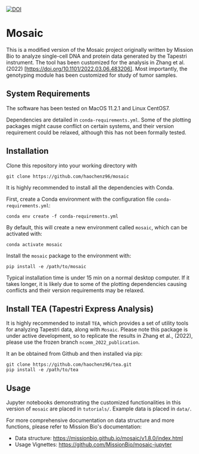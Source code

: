 [![DOI](https://zenodo.org/badge/485865816.svg)](https://zenodo.org/badge/latestdoi/485865816)

# Mosaic

This is a modified version of the Mosaic project originally written by Mission Bio to analyze single-cell DNA and protein data generated by the Tapestri instrument. The tool has been customized for the analysis in Zhang et al. (2022) [https://doi.org/10.1101/2022.03.06.483206]. Most importantly, the genotyping module has been customized for study of tumor samples.


## System Requirements

The software has been tested on MacOS 11.2.1 and Linux CentOS7. 

Dependencies are detailed in `conda-requirements.yml`. Some of the plotting packages might cause conflict on certain systems, and their version requirement could be relaxed, although this has not been formally tested.

## Installation

Clone this repository into your working directory with

    git clone https://github.com/haochenz96/mosaic

It is highly recommended to install all the dependencies with Conda. 

First, create a Conda environment with the configuration file `conda-requirements.yml`:

    conda env create -f conda-requirements.yml

By default, this will create a new environment called `mosaic`, which can be activated with:

    conda activate mosaic 

Install the `mosaic` package to the environment with:

    pip install -e /path/to/mosaic

Typical installation time is under 15 min on a normal desktop computer. If it takes longer, it is likely due to some of the plotting dependencies causing conflicts and their version requirements may be relaxed.

## Install TEA (Tapestri Express Analysis)

It is highly recommended to install `TEA`, which provides a set of utility tools for analyzing Tapestri data, along with `Mosaic`. Please note this package is under active development, so to replicate the results in Zhang et al., (2022), please use the frozen branch `ncomm_2022_publication`.

It an be obtained from Github and then installed via pip:

    git clone https://github.com/haochenz96/tea.git
    pip install -e /path/to/tea

## Usage

Jupyter notebooks demonstrating the customized functionalities in this version of `mosaic` are placed in `tutorials/`. Example data is placed in `data/`.

For more comprehensive documentation on data structure and more functions, please refer to Mission Bio's documentation:

  - Data structure: https://missionbio.github.io/mosaic/v1.8.0/index.html
  - Usage Vignettes: https://github.com/MissionBio/mosaic-jupyter
